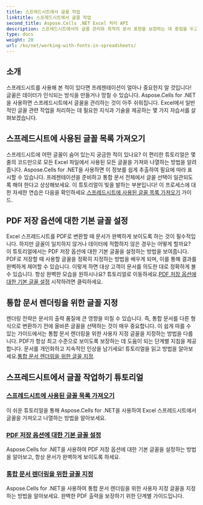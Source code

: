 ```yaml
---
title: 스프레드시트에서 글꼴 작업
linktitle: 스프레드시트에서 글꼴 작업
second_title: Aspose.Cells .NET Excel 처리 API
description: 스프레드시트에서의 글꼴 관리와 최적의 문서 표현을 보장하는 데 중점을 두고 .NET용 Aspose.Cells 사용에 대한 필수 튜토리얼을 알아보세요.
type: docs
weight: 20
url: /ko/net/working-with-fonts-in-spreadsheets/
---
```

## 소개

스프레드시트를 사용해 본 적이 있다면 프레젠테이션이 얼마나 중요한지 알 것입니다! 글꼴은 데이터가 인식되는 방식을 만들거나 망칠 수 있습니다. Aspose.Cells for .NET을 사용하면 스프레드시트에서 글꼴을 관리하는 것이 아주 쉬워집니다. Excel에서 일반적인 글꼴 관련 작업을 처리하는 데 필요한 지식과 기술을 제공하는 몇 가지 자습서를 살펴보겠습니다.

## 스프레드시트에 사용된 글꼴 목록 가져오기

 스프레드시트에 어떤 글꼴이 숨어 있는지 궁금한 적이 있나요? 이 편리한 튜토리얼은 몇 줄의 코드만으로 모든 Excel 파일에서 사용된 모든 글꼴을 가져와 나열하는 방법을 알려줍니다. Aspose.Cells for .NET을 사용하면 이 정보를 쉽게 추출하여 필요에 따라 표시할 수 있습니다. 프레젠테이션을 준비하고 통합 문서 전체에서 글꼴 선택이 일관되도록 해야 한다고 상상해보세요. 이 튜토리얼이 빛을 발하는 부분입니다! 이 프로세스에 대한 자세한 연습은 다음을 확인하세요.[스프레드시트에 사용된 글꼴 목록 가져오기](./get-list-of-fonts-used-in-spreadsheet/) 가이드.

## PDF 저장 옵션에 대한 기본 글꼴 설정

Excel 스프레드시트를 PDF로 변환할 때 문서가 완벽하게 보이도록 하는 것이 필수적입니다. 하지만 글꼴이 일치하지 않거나 데이터에 적합하지 않은 경우는 어떻게 할까요? 이 튜토리얼에서는 PDF 저장 옵션에 대한 기본 글꼴을 설정하는 방법을 보여줍니다. PDF로 저장할 때 사용할 글꼴을 정확히 지정하는 방법을 배우게 되며, 이를 통해 결과를 완벽하게 제어할 수 있습니다. 이렇게 하면 대상 고객이 문서를 의도한 대로 정확하게 볼 수 있습니다. 항상 완벽한 모습을 원하시나요? 튜토리얼로 이동하세요.[PDF 저장 옵션에 대한 기본 글꼴 설정](./set-default-font-for-pdf-save-options/) 시작하려면 클릭하세요.

## 통합 문서 렌더링을 위한 글꼴 지정

렌더링 전략은 문서의 출력 품질에 큰 영향을 미칠 수 있습니다. 즉, 통합 문서를 다른 형식으로 변환하기 전에 올바른 글꼴을 선택하는 것이 매우 중요합니다. 이 쉽게 따를 수 있는 가이드에서는 통합 문서 렌더링을 위한 사용자 지정 글꼴을 지정하는 방법을 다룹니다. PDF가 항상 최고 수준으로 보이도록 보장하는 데 도움이 되는 단계별 지침을 제공합니다. 문서를 개인화하고 지속적인 인상을 남기세요! 튜토리얼을 읽고 방법을 알아보세요.[통합 문서 렌더링을 위한 글꼴 지정](./specify-fonts-for-workbook-rendering/).

## 스프레드시트에서 글꼴 작업하기 튜토리얼
### [스프레드시트에 사용된 글꼴 목록 가져오기](./get-list-of-fonts-used-in-spreadsheet/)
이 쉬운 튜토리얼을 통해 Aspose.Cells for .NET을 사용하여 Excel 스프레드시트에서 글꼴을 가져오고 나열하는 방법을 알아보세요.
### [PDF 저장 옵션에 대한 기본 글꼴 설정](./set-default-font-for-pdf-save-options/)
Aspose.Cells for .NET을 사용하여 PDF 저장 옵션에 대한 기본 글꼴을 설정하는 방법을 알아보고, 항상 문서가 완벽하게 보이도록 하세요.
### [통합 문서 렌더링을 위한 글꼴 지정](./specify-fonts-for-workbook-rendering/)
Aspose.Cells for .NET을 사용하여 통합 문서 렌더링을 위한 사용자 지정 글꼴을 지정하는 방법을 알아보세요. 완벽한 PDF 출력을 보장하기 위한 단계별 가이드입니다.
